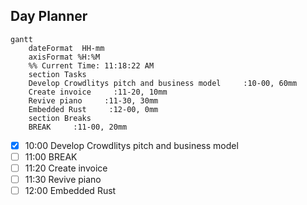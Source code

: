## Day Planner
```mermaid
gantt
    dateFormat  HH-mm
    axisFormat %H:%M
    %% Current Time: 11:18:22 AM
    section Tasks
    Develop Crowdlitys pitch and business model     :10-00, 60mm
    Create invoice     :11-20, 10mm
    Revive piano     :11-30, 30mm
    Embedded Rust     :12-00, 0mm
    section Breaks
    BREAK     :11-00, 20mm
```

- [x] 10:00 Develop Crowdlitys pitch and business model
- [ ] 11:00 BREAK
- [ ] 11:20 Create invoice
- [ ] 11:30 Revive piano
- [ ] 12:00 Embedded Rust